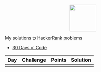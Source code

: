 <p align="center">
    <a href="https://www.hackerrank.com/gonzalo_solano">
        <img height=85 src="https://d3keuzeb2crhkn.cloudfront.net/hackerrank/assets/styleguide/logo_wordmark-f5c5eb61ab0a154c3ed9eda24d0b9e31.svg">
    </a>
</p>
<p>My solutions to HackerRank problems</p>

* [30 Days of Code](#30-days-of-code)


| Day |                                                Challenge                                                | Points |                                                                                   Solution                                                                                  |
|:---:|:-------------------------------------------------------------------------------------------------------:|:------:|:---------------------------------------------------------------------------------------------------------------------------------------------------------------------------:|
                     |
